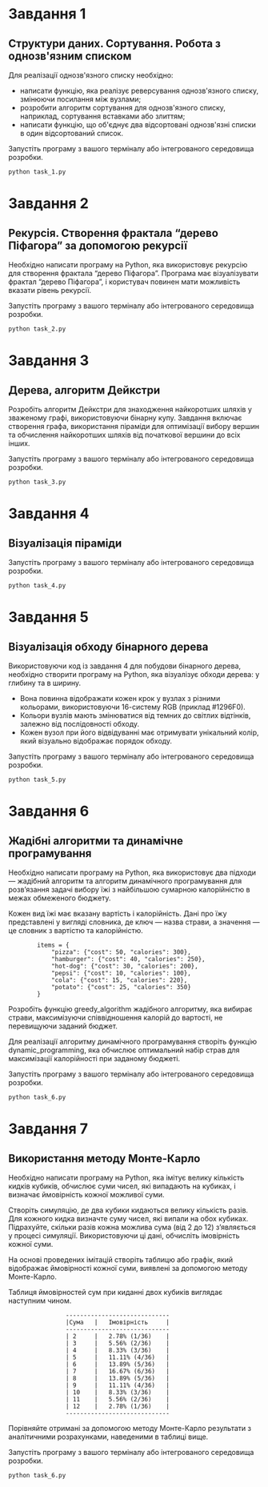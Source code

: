 # Завдання 1

## Структури даних. Сортування. Робота з однозв'язним списком

Для реалізації однозв'язного списку необхідно:

- написати функцію, яка реалізує реверсування однозв'язного списку, змінюючи посилання між вузлами;
- розробити алгоритм сортування для однозв'язного списку, наприклад, сортування вставками або злиттям;
- написати функцію, що об'єднує два відсортовані однозв'язні списки в один відсортований список.

Запустіть програму з вашого терміналу або інтегрованого середовища розробки.

    python task_1.py

# Завдання 2

## Рекурсія. Створення фрактала “дерево Піфагора” за допомогою рекурсії

Необхідно написати програму на Python, яка використовує рекурсію для створення фрактала “дерево Піфагора”. Програма має візуалізувати фрактал “дерево Піфагора”, і користувач повинен мати можливість вказати рівень рекурсії.

Запустіть програму з вашого терміналу або інтегрованого середовища розробки.

    python task_2.py


# Завдання 3

## Дерева, алгоритм Дейкстри

Розробіть алгоритм Дейкстри для знаходження найкоротших шляхів у зваженому графі, використовуючи бінарну купу. Завдання включає створення графа, використання піраміди для оптимізації вибору вершин та обчислення найкоротших шляхів від початкової вершини до всіх інших.

Запустіть програму з вашого терміналу або інтегрованого середовища розробки.

    python task_3.py



# Завдання 4

## Візуалізація піраміди

Запустіть програму з вашого терміналу або інтегрованого середовища розробки.

    python task_4.py

# Завдання 5

## Візуалізація обходу бінарного дерева

Використовуючи код із завдання 4 для побудови бінарного дерева, необхідно створити програму на Python, яка візуалізує обходи дерева: у глибину та в ширину.

- Вона повинна відображати кожен крок у вузлах з різними кольорами, використовуючи 16-систему RGB (приклад #1296F0). 
- Кольори вузлів мають змінюватися від темних до світлих відтінків, залежно від послідовності обходу.
- Кожен вузол при його відвідуванні має отримувати унікальний колір, який візуально відображає порядок обходу.


Запустіть програму з вашого терміналу або інтегрованого середовища розробки.

    python task_5.py


# Завдання 6

## Жадібні алгоритми та динамічне програмування

Необхідно написати програму на Python, яка використовує два підходи — жадібний алгоритм та алгоритм динамічного програмування для розв’язання задачі вибору їжі з найбільшою сумарною калорійністю в межах обмеженого бюджету.

Кожен вид їжі має вказану вартість і калорійність. Дані про їжу представлені у вигляді словника, де ключ — назва страви, а значення — це словник з вартістю та калорійністю.

            items = {
                "pizza": {"cost": 50, "calories": 300},
                "hamburger": {"cost": 40, "calories": 250},
                "hot-dog": {"cost": 30, "calories": 200},
                "pepsi": {"cost": 10, "calories": 100},
                "cola": {"cost": 15, "calories": 220},
                "potato": {"cost": 25, "calories": 350}
            }

Розробіть функцію greedy_algorithm жадібного алгоритму, яка вибирає страви, максимізуючи співвідношення калорій до вартості, не перевищуючи заданий бюджет.

Для реалізації алгоритму динамічного програмування створіть функцію dynamic_programming, яка обчислює оптимальний набір страв для максимізації калорійності при заданому бюджеті.


Запустіть програму з вашого терміналу або інтегрованого середовища розробки.

    python task_6.py


# Завдання 7

## Використання методу Монте-Карло

Необхідно написати програму на Python, яка імітує велику кількість кидків кубиків, обчислює суми чисел, які випадають на кубиках, і визначає ймовірність кожної можливої суми.

Створіть симуляцію, де два кубики кидаються велику кількість разів. Для кожного кидка визначте суму чисел, які випали на обох кубиках. Підрахуйте, скільки разів кожна можлива сума (від 2 до 12) з’являється у процесі симуляції. Використовуючи ці дані, обчисліть імовірність кожної суми.

На основі проведених імітацій створіть таблицю або графік, який відображає ймовірності кожної суми, виявлені за допомогою методу Монте-Карло.

Таблиця ймовірностей сум при киданні двох кубиків виглядає наступним чином.
    
                    -----------------------------
                    |Сума   |	Імовірність     |
                    -----------------------------
                    | 2	    |   2.78% (1/36)    |
                    | 3	    |   5.56% (2/36)    |
                    | 4	    |   8.33% (3/36)    |
                    | 5	    |   11.11% (4/36)   |
                    | 6	    |   13.89% (5/36)   |
                    | 7	    |   16.67% (6/36)   |
                    | 8	    |   13.89% (5/36)   |
                    | 9	    |   11.11% (4/36)   |
                    | 10	|   8.33% (3/36)    |
                    | 11	|   5.56% (2/36)    |
                    | 12	|   2.78% (1/36)    |
                    -----------------------------


Порівняйте отримані за допомогою методу Монте-Карло результати з аналітичними розрахунками, наведеними в таблиці вище.


Запустіть програму з вашого терміналу або інтегрованого середовища розробки.

    python task_6.py